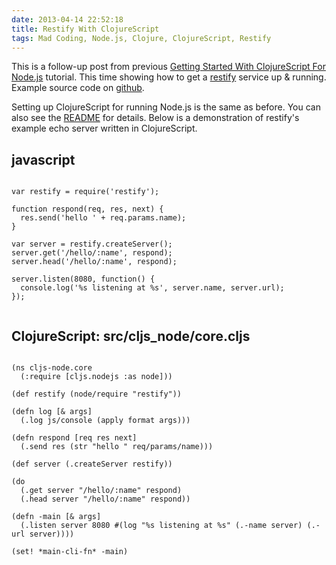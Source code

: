 ```yaml
---
date: 2013-04-14 22:52:18
title: Restify With ClojureScript
tags: Mad Coding, Node.js, Clojure, ClojureScript, Restify
---
```

This is a follow-up post from previous [Getting Started With ClojureScript For
Node.js][1] tutorial. This time showing how to get a [restify][3] service up &
running. Example source code on [github][2].

Setting up ClojureScript for running Node.js is the same as before. You can also
see the [README][4] for details. Below is a demonstration of restify's example
echo server written in ClojureScript.

## **javascript**

<pre><code class="javascript">
var restify = require('restify');

function respond(req, res, next) {
  res.send('hello ' + req.params.name);
}

var server = restify.createServer();
server.get('/hello/:name', respond);
server.head('/hello/:name', respond);

server.listen(8080, function() {
  console.log('%s listening at %s', server.name, server.url);
});

</code></pre>

## **ClojureScript: src/cljs_node/core.cljs**

<pre><code class="clojure">
(ns cljs-node.core
  (:require [cljs.nodejs :as node]))

(def restify (node/require "restify"))

(defn log [& args]
  (.log js/console (apply format args)))

(defn respond [req res next]
  (.send res (str "hello " req/params/name)))

(def server (.createServer restify))

(do
  (.get server "/hello/:name" respond)
  (.head server "/hello/:name" respond))

(defn -main [& args]
  (.listen server 8080 #(log "%s listening at %s" (.-name server) (.-url server))))

(set! *main-cli-fn* -main)

</code></pre>

  [1]: /2013/01/14/clojurescript-for-nodejs/
  [2]: https://github.com/dannysu/cljs-node
  [3]: http://mcavage.github.io/node-restify/
  [4]: https://github.com/dannysu/cljs-node/blob/master/README.md
